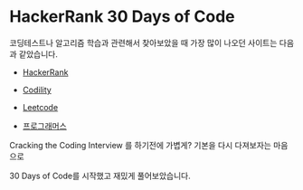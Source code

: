 # HackerRank 30 Days of Code
코딩테스트나 알고리즘 학습과 관련해서 찾아보았을 때 가장 많이 나오던 사이트는 다음과 같았습니다.

* [HackerRank](https://www.hackerrank.com/)

* [Codility](https://app.codility.com/programmers/)

* [Leetcode](https://leetcode.com/)

* [프로그래머스](https://programmers.co.kr/)

Cracking the Coding Interview 를 하기전에 가볍게? 기본을 다시 다져보자는 마음으로

30 Days of Code를 시작했고 재밌게 풀어보았습니다.
